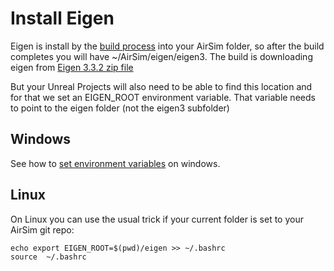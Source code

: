# Install Eigen

Eigen is install by the [build process](build.md) into your AirSim folder, so after the build completes
you will have ~/AirSim/eigen/eigen3.  The build is downloading eigen from [Eigen 3.3.2 zip file](http://bitbucket.org/eigen/eigen/get/3.3.2.zip) 

But your Unreal Projects will also need to be able to find this location and for that we set an EIGEN_ROOT environment variable.
That variable needs to point to the eigen folder (not the eigen3 subfolder)

## Windows

See how to [set environment variables](http://www.computerhope.com/issues/ch000549.htm) on windows.

## Linux 

On Linux you can use the usual trick if your current folder is set to your AirSim git repo:

````
echo export EIGEN_ROOT=$(pwd)/eigen >> ~/.bashrc
source  ~/.bashrc
````

